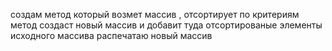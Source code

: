 создам метод который возмет массив , отсортирует по критериям
метод создаст новый массив и добавит туда отсортированые элементы исходного массива
распечатаю новый массив